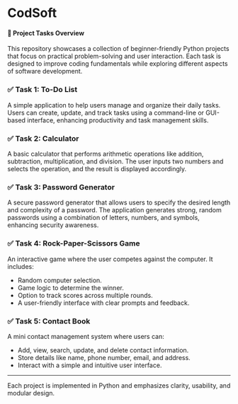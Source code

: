 # CodSoft
#### 📌 Project Tasks Overview

This repository showcases a collection of beginner-friendly Python projects that focus on practical problem-solving and user interaction. Each task is designed to improve coding fundamentals while exploring different aspects of software development.

### ✅ Task 1: To-Do List
A simple application to help users manage and organize their daily tasks. Users can create, update, and track tasks using a command-line or GUI-based interface, enhancing productivity and task management skills.

### ✅ Task 2: Calculator
A basic calculator that performs arithmetic operations like addition, subtraction, multiplication, and division. The user inputs two numbers and selects the operation, and the result is displayed accordingly.

### ✅ Task 3: Password Generator
A secure password generator that allows users to specify the desired length and complexity of a password. The application generates strong, random passwords using a combination of letters, numbers, and symbols, enhancing security awareness.

### ✅ Task 4: Rock-Paper-Scissors Game
An interactive game where the user competes against the computer. It includes:
- Random computer selection.
- Game logic to determine the winner.
- Option to track scores across multiple rounds.
- A user-friendly interface with clear prompts and feedback.

### ✅ Task 5: Contact Book
A mini contact management system where users can:
- Add, view, search, update, and delete contact information.
- Store details like name, phone number, email, and address.
- Interact with a simple and intuitive user interface.

---

Each project is implemented in Python and emphasizes clarity, usability, and modular design.

